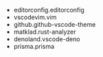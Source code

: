 - editorconfig.editorconfig
- vscodevim.vim
- github.github-vscode-theme
- matklad.rust-analyzer
- denoland.vscode-deno
- prisma.prisma
